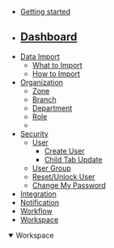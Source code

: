 - [Getting started](home.md)
- [Dashboard](dashboard.md)
    -
- [Data Import](data_import.md)
    - [What to Import](data_import.md)
    - [How to Import](data_import.md#howtoimport)
- [Organization](organization.md)
    - [Zone](organization.md#zone)
    - [Branch](organization.md#branch)
    - [Department](organization.md#department)
    - [Role](organization.md#role)
    - 
- [Security](security.md)
    - [User](user.md)
        - [Create User](create_user.md)
        - [Child Tab Update](user_child_tab.md)
    - [User Group](user_group.md)
    - [Reset/Unlock User](reset_unlock_user.md)
    - [Change My Password](security.md#changePassword)
- [Integration](integration.md)
- [Notification](notification.md)
- [Workflow](integration.md)
- [Workspace](workspace.md)


<details open>
    <summary>Workspace</a></summary>
</details>